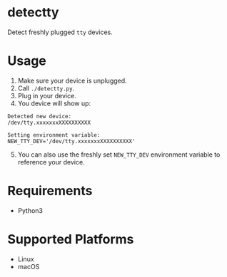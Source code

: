# detectty
Detect freshly plugged `tty` devices.

# Usage
1. Make sure your device is unplugged.
2. Call `./detectty.py`.
3. Plug in your device.
4. You device will show up:
```
Detected new device:
/dev/tty.xxxxxxxXXXXXXXXXX

Setting environment variable:
NEW_TTY_DEV='/dev/tty.xxxxxxxXXXXXXXXXX'
```
5. You can also use the freshly set `NEW_TTY_DEV` environment variable to reference your device.

# Requirements
- Python3

# Supported Platforms
- Linux
- macOS
